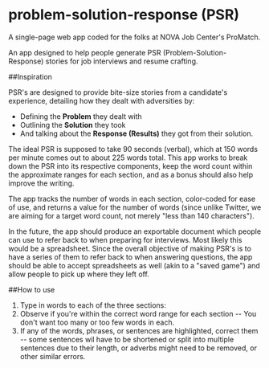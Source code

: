 # problem-solution-response (PSR)
A single-page web app coded for the folks at NOVA Job Center's ProMatch. 

An app designed to help people generate PSR (Problem-Solution-Response) stories for job interviews and resume crafting.

##Inspiration

PSR's are designed to provide bite-size stories from a candidate's experience, detailing how they dealt with adversities by:

* Defining the **Problem** they dealt with
* Outlining the **Solution** they took
* And talking about the **Response (Results)** they got from their solution.

The ideal PSR is supposed to take 90 seconds (verbal), which at 150 words per minute comes out to about 225 words total. This app works to break down the PSR into its respective components, keep the word count within the approximate ranges for each section, and as a bonus should also help improve the writing.

The app tracks the number of words in each section, color-coded for ease of use, and returns a value for the number of words (since unlike Twitter, we are aiming for a target word count, not merely "less than 140 characters").

In the future, the app should produce an exportable document which people can use to refer back to when preparing for interviews. Most likely this would be a spreadsheet. Since the overall objective of making PSR's is to have a series of them to refer back to when answering questions, the app should be able to accept spreadsheets as well (akin to a "saved game") and allow people to pick up where they left off.

##How to use

1. Type in words to each of the three sections:
2. Observe if you're within the correct word range for each section -- You don't want too many or too few words in each.
3. If any of the words, phrases, or sentences are highlighted, correct them -- some sentences wil have to be shortened or split into multiple sentences due to their length, or adverbs might need to be removed, or other similar errors.
